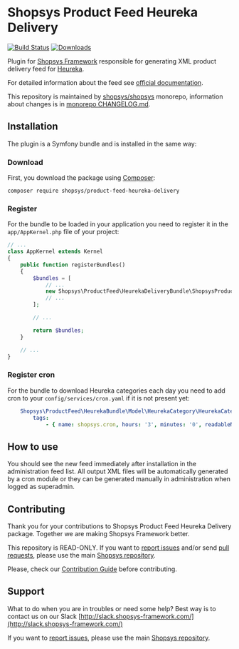 # Shopsys Product Feed Heureka Delivery

[![Build Status](https://travis-ci.org/shopsys/product-feed-heureka-delivery.svg?branch=master)](https://travis-ci.org/shopsys/product-feed-heureka-delivery)
[![Downloads](https://img.shields.io/packagist/dt/shopsys/product-feed-heureka-delivery.svg)](https://packagist.org/packages/shopsys/product-feed-heureka-delivery)

Plugin for [Shopsys Framework](https://www.shopsys-framework.com) responsible for generating XML product delivery feed for [Heureka](https://www.heureka.cz).

For detailed information about the feed see [official documentation](https://sluzby.heureka.cz/napoveda/dostupnostni-feed/).

This repository is maintained by [shopsys/shopsys] monorepo, information about changes is in [monorepo CHANGELOG.md](https://github.com/shopsys/shopsys/blob/master/CHANGELOG.md).

## Installation
The plugin is a Symfony bundle and is installed in the same way:

### Download
First, you download the package using [Composer](https://getcomposer.org/):
```
composer require shopsys/product-feed-heureka-delivery
```

### Register
For the bundle to be loaded in your application you need to register it in the `app/AppKernel.php` file of your project:
```php
// ...
class AppKernel extends Kernel
{
    public function registerBundles()
    {
        $bundles = [
            // ...
            new Shopsys\ProductFeed\HeurekaDeliveryBundle\ShopsysProductFeedHeurekaDeliveryBundle(),
            // ...
        ];

        // ...

        return $bundles;
    }

    // ...
}
```

### Register cron
For the bundle to download Heureka categories each day you need to add cron to your `config/services/cron.yaml` if it is not present yet:
```yml
    Shopsys\ProductFeed\HeurekaBundle\Model\HeurekaCategory\HeurekaCategoryCronModule:
        tags:
            - { name: shopsys.cron, hours: '3', minutes: '0', readableName: 'Download Heureka categories' }
```

## How to use
You should see the new feed immediately after installation in the administration feed list.
All output XML files will be automatically generated by a cron module or they can be generated manually in administration when logged as superadmin.

## Contributing
Thank you for your contributions to Shopsys Product Feed Heureka Delivery package.
Together we are making Shopsys Framework better.

This repository is READ-ONLY.
If you want to [report issues](https://github.com/shopsys/shopsys/issues/new) and/or send [pull requests](https://github.com/shopsys/shopsys/compare),
please use the main [Shopsys repository](https://github.com/shopsys/shopsys).

Please, check our [Contribution Guide](https://github.com/shopsys/shopsys/blob/master/CONTRIBUTING.md) before contributing.

## Support
What to do when you are in troubles or need some help? Best way is to contact us on our Slack [http://slack.shopsys-framework.com/](http://slack.shopsys-framework.com/)

If you want to [report issues](https://github.com/shopsys/shopsys/issues/new), please use the main [Shopsys repository](https://github.com/shopsys/shopsys).

[shopsys/shopsys]:(https://github.com/shopsys/shopsys)
